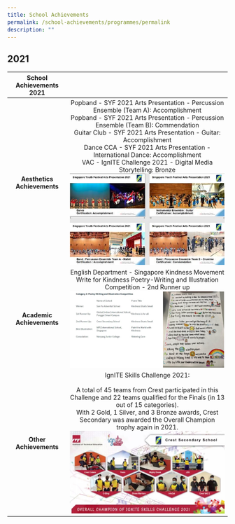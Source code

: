 ```yaml
---
title: School Achievements
permalink: /school-achievements/programmes/permalink
description: ""
---
```

2021
----

| **School Achievements 2021**  |  |
|:---:|:---:|
| **Aesthetics Achievements** | Popband - SYF 2021 Arts Presentation - Percussion Ensemble (Team A): Accomplishment<br>Popband - SYF 2021 Arts Presentation - Percussion Ensemble (Team B): Commendation<br>Guitar Club - SYF 2021 Arts Presentation - Guitar: Accomplishment<br>Dance CCA - SYF 2021 Arts Presentation - International Dance: Accomplishment<br>VAC - IgnITE Challenge 2021 - Digital Media Storytelling: Bronze<br><img src="/images/aa.jpg" style="width:100%">  |
| **Academic Achievements** | English Department - Singapore Kindness Movement Write for Kindness Poetry-Writing and Illustration Competition - 2nd Runner up<br><img src="/images/ae.png" style="width:100%"> |
| **Other Achievements** | IgnITE Skills Challenge 2021:<br><br>A total of 45 teams from Crest participated in this Challenge and 22 teams qualified for the Finals (in 13 out of 15 categories). <br>With 2 Gold, 1 Silver, and 3 Bronze awards, Crest Secondary was awarded the Overall Champion trophy again in 2021.<br><img src="/images/aa2.jpg" style="width:100%"> |